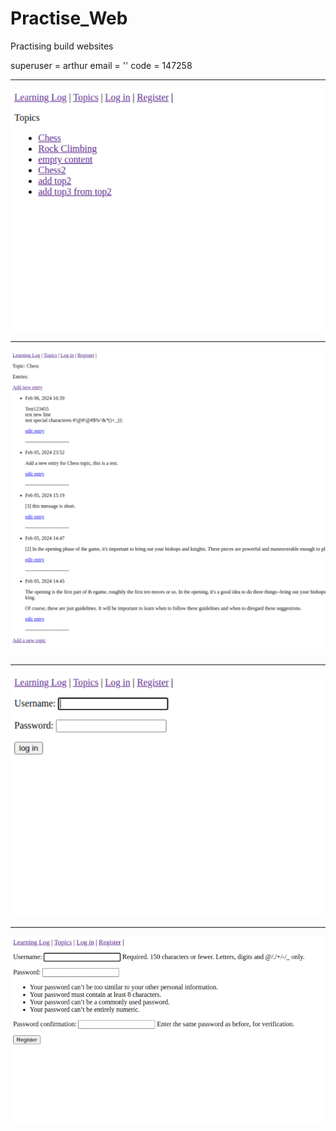 # Practise_Web
Practising build websites

superuser = arthur
email = ''
code = 147258


---

!['screenshot.'](./README/d02.png)

---
!['screenshot.'](./README/d01.png)

---
!['screenshot.'](./README/d03.png)

---
!['screenshot.'](./README/d04.png)


